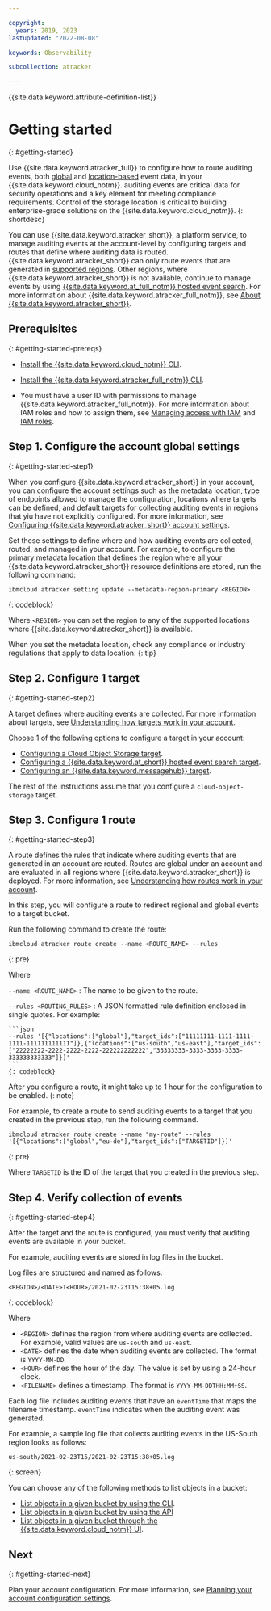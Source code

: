 ```yaml
---

copyright:
  years: 2019, 2023
lastupdated: "2022-08-08"

keywords: Observability

subcollection: atracker

---
```


{{site.data.keyword.attribute-definition-list}}


# Getting started
{: #getting-started}

Use {{site.data.keyword.atracker_full}} to configure how to route auditing events, both [global](/docs/atracker?topic=atracker-event_types#event_types_global) and [location-based](/docs/atracker?topic=atracker-event_types#event_types_location) event data, in your {{site.data.keyword.cloud_notm}}. auditing events are critical data for security operations and a key element for meeting compliance requirements. Control of the storage location is critical to building enterprise-grade solutions on the {{site.data.keyword.cloud_notm}}.
{: shortdesc}


You can use {{site.data.keyword.atracker_short}}, a platform service, to manage auditing events at the account-level by configuring targets and routes that define where auditing data is routed. {{site.data.keyword.atracker_short}} can only route events that are generated in [supported regions](/docs/atracker?topic=atracker-regions#regions-atracker). Other regions, where {{site.data.keyword.atracker_short}} is not available, continue to manage events by using [{{site.data.keyword.at_full_notm}} hosted event search](/docs/activity-tracker?topic=activity-tracker-getting-started). For more information about {{site.data.keyword.atracker_full_notm}}, see [About {{site.data.keyword.atracker_short}}](/docs/atracker?topic=atracker-about).


## Prerequisites
{: #getting-started-prereqs}

- [Install the {{site.data.keyword.cloud_notm}} CLI](/docs/cli?topic=cli-install-ibmcloud-cli).

- [Install the {{site.data.keyword.atracker_full_notm}} CLI](/docs/atracker?topic=atracker-atracker-cli-config).

- You must have a user ID with permissions to manage {{site.data.keyword.atracker_full_notm}}. For more information about IAM roles and how to assign them, see [Managing access with IAM](/docs/atracker?topic=atracker-iam) and [IAM roles](/docs/account?topic=account-assign-access-resources).



## Step 1. Configure the account global settings
{: #getting-started-step1}

When you configure {{site.data.keyword.atracker_short}} in your account, you can configure the account settings such as the metadata location, type of endpoints allowed to manage the configuration, locations where targets can be defined, and default targets for collecting auditing events in regions that yiu have not explicitly configured. For more information, see [Configuring {{site.data.keyword.atracker_short}} account settings](/docs/atracker?topic=atracker-settings&interface=cli).

Set these settings to define where and how auditing events are collected, routed, and managed in your account. For example, to configure the primary metadata location that defines the region where all your {{site.data.keyword.atracker_short}} resource definitions are stored, run the following command:

```pre
ibmcloud atracker setting update --metadata-region-primary <REGION>
```
{: codeblock}

Where `<REGION>` you can set the region to any of the supported locations where {{site.data.keyword.atracker_short}} is available.

When you set the metadata location, check any compliance or industry regulations that apply to data location.
{: tip}

## Step 2. Configure 1 target
{: #getting-started-step2}

A target defines where auditing events are collected. For more information about targets, see [Understanding how targets work in your account](/docs/atracker?topic=atracker-target_v2&interface=cli#target_v2_behavior).

Choose 1 of the following options to configure a target in your account:
- [Configuring a Cloud Object Storage target](/docs/atracker?topic=atracker-getting-started-target-cos).
- [Configuring a {{site.data.keyword.at_short}} hosted event search target](/docs/atracker?topic=atracker-getting-started-target-logdna).
- [Configuring an {{site.data.keyword.messagehub}} target](/docs/atracker?topic=atracker-getting-started-target-event-streams).

The rest of the instructions assume that you configure a `cloud-object-storage` target.


## Step 3. Configure 1 route
{: #getting-started-step3}

A route defines the rules that indicate where auditing events that are generated in an account are routed. Routes are global under an account and are evaluated in all regions where {{site.data.keyword.atracker_short}} is deployed. For more information, see [Understanding how routes work in your account](/docs/atracker?topic=atracker-route_v2&interface=cli#route_behaviour).

In this step, you will configure a route to redirect regional and global events to a target bucket.

Run the following command to create the route:

```text
ibmcloud atracker route create --name <ROUTE_NAME> --rules
```
{: pre}

Where

`--name <ROUTE_NAME>`
:   The name to be given to the route.

`--rules <ROUTING_RULES>`
:   A JSON formatted rule definition enclosed in single quotes. For example:

    ```json
    --rules '[{"locations":["global"],"target_ids":["11111111-1111-1111-1111-111111111111"]},{"locations":["us-south","us-east"],"target_ids":["22222222-2222-2222-2222-222222222222","33333333-3333-3333-3333-333333333333"]}]'
    ```
    {: codeblock}

After you configure a route, it might take up to 1 hour for the configuration to be enabled.
{: note}

For example, to create a route to send auditing events to a target that you created in the previous step, run the following command.

```text
ibmcloud atracker route create --name "my-route" --rules '[{"locations":["global","eu-de"],"target_ids":["TARGETID"]}]'
```
{: pre}

Where `TARGETID` is the ID of the target that you created in the previous step.


## Step 4. Verify collection of events
{: #getting-started-step4}


After the target and the route is configured, you must verify that auditing events are available in your bucket.

For example, auditing events are stored in log files in the bucket.

Log files are structured and named as follows:

```text
<REGION>/<DATE>T<HOUR>/2021-02-23T15:38+05.log
```
{: codeblock}

Where

- `<REGION>` defines the region from where auditing events are collected. For example, valid values are `us-south` and `us-east`.
- `<DATE>` defines the date when auditing events are collected. The format is `YYYY-MM-DD`.
- `<HOUR>` defines the hour of the day. The value is set by using a 24-hour clock.
- `<FILENAME>` defines a timestamp. The format is `YYYY-MM-DDTHH:MM+SS`.

Each log file includes auditing events that have an `eventTime` that maps the filename timestamp. `eventTime` indicates when the auditing event was generated.

For example, a sample log file that collects auditing events in the US-South region looks as follows:

```text
us-south/2021-02-23T15/2021-02-23T15:38+05.log
```
{: screen}


You can choose any of the following methods to list objects in a bucket:
- [List objects in a given bucket by using the CLI](/docs/cloud-object-storage-cli-plugin?topic=cloud-object-storage-cli-plugin-ic-cos-cli#ic-list-objects).
- [List objects in a given bucket by using the API](/docs/cloud-object-storage?topic=cloud-object-storage-compatibility-api-bucket-operations#compatibility-api-list-objects-v2)
- [List objects in a given bucket through the {{site.data.keyword.cloud_notm}} UI](/docs/atracker?topic=atracker-cos#cos_bucket_list_objects_ui).





## Next
{: #getting-started-next}

Plan your account configuration. For more information, see [Planning your account configuration settings](/docs/atracker?topic=atracker-atracker-resources-planning).

